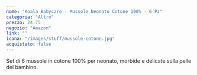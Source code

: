 ```yaml
---
nome: "Koala Babycare - Mussole Neonato Cotone 100% - 6 Pz"
categoria: "Altro"
prezzo: 24.75
negozio: "Amazon"
link: ""
icona: "/images/stuff/mussole-cotone.jpg"
acquistato: false
---
```


Set di 6 mussole in cotone 100% per neonato, morbide e delicate sulla pelle del bambino.
